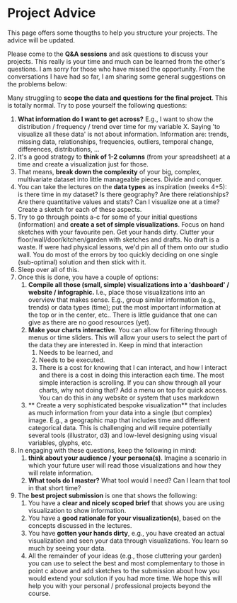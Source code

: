 # Project Advice

This page offers some thougths to help you structure your projects. The advice will be updated.

Please come to the **Q&A sessions** and ask questions to discuss your projects. This really is your time and much can be learned from the other's questions. I am sorry for those who have missed the opportunity. From the conversations I have had so far, I am sharing some general suggestions on the problems below:

Many struggling to **scope the data and questions for the final project**. This is totally normal. Try to pose yourself the following questions: 

1. **What information do I want to get across?** E.g., I want to show the distribution / frequency / trend over time for my variable X. Saying 'to visualize all these data' is not about information. Information are: trends, missing data, relationships, frequencies, outliers, temporal change, differences, distributions, ... 
1. It's a good strategy to **think of 1-2 columns** (from your spreadsheet) at a time and create a visualization just for those. 
1. That means, **break down the complexity** of your big, complex, multivariate dataset into little manageable pieces. Divide and conquer.
1. You can take the lectures on the **data types** as inspiration (weeks 4+5): is there time in my dataset? Is there geography? Are there relationships? Are there quantitative values and stats? Can I visualize one at a time? Create a sketch for each of these aspects. 
1. Try to go through points a-c for some of your initial questions (information) and **create a set of simple visualizations**. Focus on hand sketches with your favourite pen. Get your hands dirty. Clutter your floor/wall/door/kitchen/garden with sketches and drafts. No draft is a waste. If were had physical lessons, we'd pin all of them onto our studio wall. You do most of the errors by too quickly deciding on one single (sub-optimal) solution and then stick with it. 
1. Sleep over all of this.
1. Once this is done, you have a couple of options: 
   1. **Compile all those (small, simple) visualizations into a 'dashboard' / website / infographic.** I.e., place those visualizations into an overview that makes sense. E.g., group similar information (e.g., trends) or data types (time); put the most important information at the top or in the center, etc.. There is little guidance that one can give as there are no good resources (yet). 
   1. **Make your charts interactive**. You can allow for filtering through menus or time sliders. This will allow your users to select the part of the data they are interested in. Keep in mind that interaction
      1. Needs to be learned, and 
      1. Needs to be executed. 
      1. There is a cost for knowing that I can interact, and how I interact and there is a cost in doing this interaction each time. The most simple interaction is scrolling. If you can show through all your charts, why not doing that? Add a menu on top for quick access. You can do this in any website or system that uses markdown
   1. ** Create a very sophisticated bespoke visualization** that includes as much information from your data into a single (but complex) image. E.g., a geographic map that includes time and different categorical data. This is challenging and will require potentially several tools (illustrator, d3) and low-level designing using visual variables, glyphs, etc.
1. In engaging with these questions, keep the following in mind: 
   1. **think about your audience / your persona(s)**. Imagine a scenario in which your future user will read those visualizations and how they will relate information. 
   1. **What tools do I master?** What tool would I need? Can I learn that tool in that short time? 
1. The **best project submission** is one that shows the following: 
   1. You have a **clear and nicely scoped brief** that shows you are using visualization to show information. 
   1. You have a **good rationale for your visualization(s)**, based on the concepts discussed in the lectures. 
   1. You have **gotten your hands dirty**, e.g., you have created an actual visualization and seen your data through visualizations. You learn so much by seeing your data. 
   1. All the remainder of your ideas (e.g., those cluttering your garden) you can use to select the best and most complementary to those in point c above and add sketches to the submission about how you would extend your solution if you had more time. We hope this will help you with your personal / professional projects beyond the course. 

